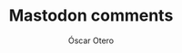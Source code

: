 ---
layout: post
title: "Mastodon comments"
link: "https://github.com/oom-components/mastodon-comments"
author: "Óscar Otero"
published_date: "01/08/2023"
description: "Un Web Component très léger qui permet d'utiliser Mastodon comme système de commentaire. Parfait pour un blog statique par exemple."
language: "en"
categories: 
   - Liens
tags: "mastodon open-source message développement"
og-tags: "mastodon open-source message développement"
permalink: /:categories/:year/:month/:day/:title/
---